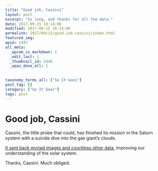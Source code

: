 ```yaml
---
title: "Good job, Cassini"
layout: post
excerpt: "So long, and thanks for all the data."
date: 2017-09-15 18:14:00
modified: 2017-09-15 18:14:00
permalink: 2017/09/15/good-job-cassini/index.html
featured_img: 
wpid: 2447
all_meta: 
  _wpcom_is_markdown: 1
  _edit_last: 1
  _thumbnail_id: 2448
  _wpas_done_all: 1
  
  
taxonomy_terms_all: ["So It Goes"]
post_tag: []
category: ["So It Goes"]
tags: post
---
```


# Good job, Cassini

Cassini, the little probe that could, has finished its mission in the Saturn system with a suicide dive into the gas giant’s clouds.

[It sent back myriad images and countless other data](https://saturn.jpl.nasa.gov/), improving our understanding of the solar system.

Thanks, Cassini. Much obliged.